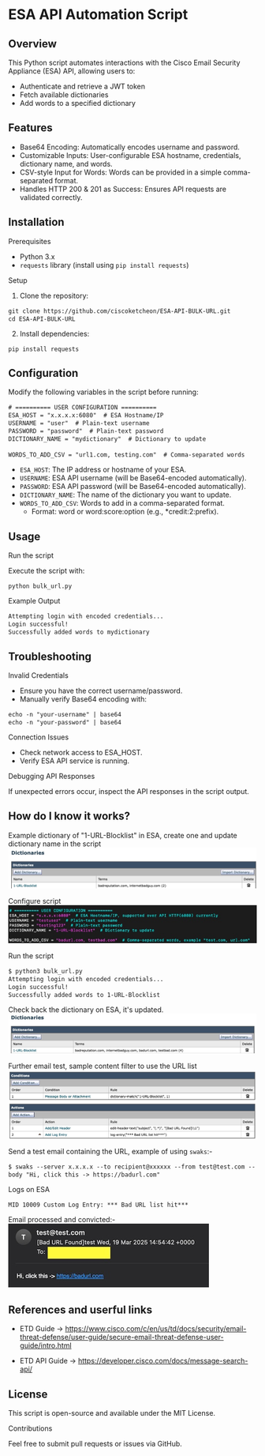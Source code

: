 # ESA API Automation Script

## Overview

This Python script automates interactions with the Cisco Email Security Appliance (ESA) API, allowing users to:

- Authenticate and retrieve a JWT token
- Fetch available dictionaries
- Add words to a specified dictionary

## Features

- Base64 Encoding: Automatically encodes username and password.
- Customizable Inputs: User-configurable ESA hostname, credentials, dictionary name, and words.
- CSV-style Input for Words: Words can be provided in a simple comma-separated format.
- Handles HTTP 200 & 201 as Success: Ensures API requests are validated correctly.

## Installation

Prerequisites

- Python 3.x
- `requests` library (install using `pip install requests`)

Setup

1. Clone the repository:
```
git clone https://github.com/ciscoketcheon/ESA-API-BULK-URL.git
cd ESA-API-BULK-URL
```
2. Install dependencies:
```
pip install requests
```
## Configuration

Modify the following variables in the script before running:
```
# ========== USER CONFIGURATION ==========
ESA_HOST = "x.x.x.x:6080"  # ESA Hostname/IP
USERNAME = "user"  # Plain-text username
PASSWORD = "password"  # Plain-text password
DICTIONARY_NAME = "mydictionary"  # Dictionary to update

WORDS_TO_ADD_CSV = "url1.com, testing.com"  # Comma-separated words
```
- `ESA_HOST`: The IP address or hostname of your ESA.
- `USERNAME`: ESA API username (will be Base64-encoded automatically).
- `PASSWORD`: ESA API password (will be Base64-encoded automatically).
- `DICTIONARY_NAME`: The name of the dictionary you want to update.
- `WORDS_TO_ADD_CSV`: Words to add in a comma-separated format.
  - Format: word or word:score:option (e.g., *credit:2:prefix).

## Usage

Run the script

Execute the script with:
```
python bulk_url.py
```
Example Output
```
Attempting login with encoded credentials...
Login successful!
Successfully added words to mydictionary
```
## Troubleshooting

Invalid Credentials

- Ensure you have the correct username/password.
- Manually verify Base64 encoding with:
```
echo -n "your-username" | base64
echo -n "your-password" | base64
```
Connection Issues

- Check network access to ESA_HOST.
- Verify ESA API service is running.

Debugging API Responses

If unexpected errors occur, inspect the API responses in the script output.


## How do I know it works?

Example dictionary of "1-URL-Blocklist" in ESA, create one and update dictionary name in the script
![](bulk1.jpg)

Configure script
![](bulk2.jpg)

Run the script
```
$ python3 bulk_url.py 
Attempting login with encoded credentials...
Login successful!
Successfully added words to 1-URL-Blocklist
```

Check back the dictionary on ESA, it's updated.
![](bulk3.jpg)

Further email test, sample content filter to use the URL list
![](bulk4.jpg)

Send a test email containing the URL, example of using `swaks`:-
```
$ swaks --server x.x.x.x --to recipient@xxxxxx --from test@test.com --body "Hi, click this -> https://badurl.com"
```

Logs on ESA
```
MID 10009 Custom Log Entry: *** Bad URL list hit***
```

Email processed and convicted:-
![](bulk5.jpg)



## References and userful links

- ETD Guide -> https://www.cisco.com/c/en/us/td/docs/security/email-threat-defense/user-guide/secure-email-threat-defense-user-guide/intro.html

- ETD API Guide -> https://developer.cisco.com/docs/message-search-api/





## License

This script is open-source and available under the MIT License.

Contributions

Feel free to submit pull requests or issues via GitHub.



